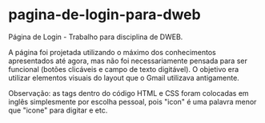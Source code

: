 # pagina-de-login-para-dweb
Página de Login - Trabalho para disciplina de DWEB.

A página foi projetada utilizando o máximo dos conhecimentos apresentados até agora, mas não foi necessariamente pensada para ser funcional (botões clicáveis e campo de texto digitável). O objetivo era utilizar elementos visuais do layout que o Gmail utilizava antigamente.

Observação: as tags dentro do código HTML e CSS foram colocadas em inglês simplesmente por escolha pessoal, pois "icon" é uma palavra menor que "icone" para digitar e etc.
